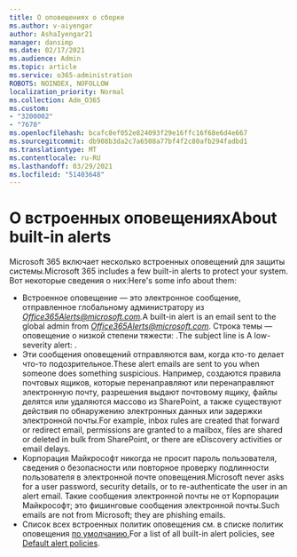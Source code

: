 ```yaml
---
title: О оповещениях о сборке
ms.author: v-aiyengar
author: AshaIyengar21
manager: dansimp
ms.date: 02/17/2021
ms.audience: Admin
ms.topic: article
ms.service: o365-administration
ROBOTS: NOINDEX, NOFOLLOW
localization_priority: Normal
ms.collection: Adm_O365
ms.custom:
- "3200002"
- "7670"
ms.openlocfilehash: bcafc8ef052e824093f29e16ffc16f68e6d4e667
ms.sourcegitcommit: db908b3da2c7a6508a77bf4f2c80afb294fadbd1
ms.translationtype: MT
ms.contentlocale: ru-RU
ms.lasthandoff: 03/29/2021
ms.locfileid: "51403648"
---
```

# <a name="about-built-in-alerts"></a><span data-ttu-id="64d87-102">О встроенных оповещениях</span><span class="sxs-lookup"><span data-stu-id="64d87-102">About built-in alerts</span></span>

<span data-ttu-id="64d87-103">Microsoft 365 включает несколько встроенных оповещений для защиты системы.</span><span class="sxs-lookup"><span data-stu-id="64d87-103">Microsoft 365 includes a few built-in alerts to protect your system.</span></span> <span data-ttu-id="64d87-104">Вот некоторые сведения о них:</span><span class="sxs-lookup"><span data-stu-id="64d87-104">Here's some info about them:</span></span>

- <span data-ttu-id="64d87-105">Встроенное оповещение — это электронное сообщение, отправленное глобальному администратору из *Office365Alerts@microsoft.com.*</span><span class="sxs-lookup"><span data-stu-id="64d87-105">A built-in alert is an email sent to the global admin from *Office365Alerts@microsoft.com*.</span></span> <span data-ttu-id="64d87-106">Строка темы — оповещение о низкой степени тяжести: <name of alert policy> .</span><span class="sxs-lookup"><span data-stu-id="64d87-106">The subject line is A low-severity alert: <name of alert policy>.</span></span>
- <span data-ttu-id="64d87-107">Эти сообщения оповещений отправляются вам, когда кто-то делает что-то подозрительное.</span><span class="sxs-lookup"><span data-stu-id="64d87-107">These alert emails are sent to you when someone does something suspicious.</span></span> <span data-ttu-id="64d87-108">Например, создаются правила почтовых ящиков, которые перенаправляют или перенаправляют электронную почту, разрешения выдают почтовому ящику, файлы делятся или удаляются массово из SharePoint, а также существуют действия по обнаружению электронных данных или задержки электронной почты.</span><span class="sxs-lookup"><span data-stu-id="64d87-108">For example, inbox rules are created that forward or redirect email, permissions are granted to a mailbox, files are shared or deleted in bulk from SharePoint, or there are eDiscovery activities or email delays.</span></span>
- <span data-ttu-id="64d87-109">Корпорация Майкрософт никогда не просит пароль пользователя, сведения о безопасности или повторное проверку подлинности пользователя в электронной почте оповещения.</span><span class="sxs-lookup"><span data-stu-id="64d87-109">Microsoft never asks for a user password, security details, or to re-authenticate the user in an alert email.</span></span> <span data-ttu-id="64d87-110">Такие сообщения электронной почты не от Корпорации Майкрософт; это фишинговые сообщения электронной почты.</span><span class="sxs-lookup"><span data-stu-id="64d87-110">Such emails are not from Microsoft; they are phishing emails.</span></span>
- <span data-ttu-id="64d87-111">Список всех встроенных политик оповещения см. в списке политик оповещения [по умолчанию.](https://go.microsoft.com/fwlink/?linkid=2103170)</span><span class="sxs-lookup"><span data-stu-id="64d87-111">For a list of all built-in alert policies, see [Default alert policies](https://go.microsoft.com/fwlink/?linkid=2103170).</span></span>